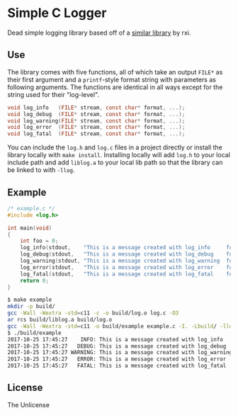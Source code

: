 # Simple C Logger

Dead simple logging library based off of a [similar library](https://github.com/rxi/log.c) by rxi.

## Use

The library comes with five functions, all of which take an output `FILE*` as
their first argument and a `printf`-style format string with parameters as
following arguments. The functions are identical in all ways except for the
string used for their "log-level".

```C
void log_info   (FILE* stream, const char* format, ...);
void log_debug  (FILE* stream, const char* format, ...);
void log_warning(FILE* stream, const char* format, ...);
void log_error  (FILE* stream, const char* format, ...);
void log_fatal  (FILE* stream, const char* format, ...);
```

You can include the `log.h` and `log.c` files in a project directly or install
the library locally with `make install`. Installing locally will add `log.h` to
your local include path and add `liblog.a` to your local lib path so that the
library can be linked to with `-llog`.

## Example

```C
/* example.c */
#include <log.h>

int main(void)
{
    int foo = 0;
    log_info(stdout,    "This is a message created with log_info     foo = %d", foo++);
    log_debug(stdout,   "This is a message created with log_debug    foo = %d", foo++);
    log_warning(stdout, "This is a message created with log_warning  foo = %d", foo++);
    log_error(stdout,   "This is a message created with log_error    foo = %d", foo++);
    log_fatal(stdout,   "This is a message created with log_fatal    foo = %d", foo++);
    return 0;
}
```
```sh
$ make example 
mkdir -p build/
gcc -Wall -Wextra -std=c11 -c -o build/log.o log.c -O3
ar rcs build/liblog.a build/log.o
gcc -Wall -Wextra -std=c11 -o build/example example.c -I. -Lbuild/ -llog
$ ./build/example 
2017-10-25 17:45:27    INFO: This is a message created with log_info     foo = 0
2017-10-25 17:45:27   DEBUG: This is a message created with log_debug    foo = 1
2017-10-25 17:45:27 WARNING: This is a message created with log_warning  foo = 2
2017-10-25 17:45:27   ERROR: This is a message created with log_error    foo = 3
2017-10-25 17:45:27   FATAL: This is a message created with log_fatal    foo = 4
```

## License
The Unlicense
